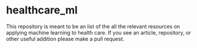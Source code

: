 # healthcare_ml
This repository is meant to be an list of the all the relevant resources on applying machine learning to health care. If you see an article, repository, or other useful addition please make a pull request.
